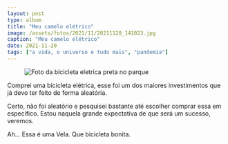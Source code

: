 ```yaml
---
layout: post
type: album
title: "Meu camelo elétrico"
image: /assets/fotos/2021/11/20211120_141023.jpg
caption: "Meu camelo elétrico"
date: 2021-11-20
tags: ["a vida, o universo e tudo mais", "pandemia"]
---
```

<figure class="foto-post">
            <img src="{{ site.baseurl }}/assets/fotos/2021/11/20211120_141023.jpg" alt="Foto da bicicleta eletrica preta no parque" title="Meu camelo elétrico">
</figure>
Comprei uma bicicleta elétrica, esse foi um dos maiores investimentos que já devo ter feito de forma aleatória.  

Certo, não foi aleatório e pesquisei bastante até escolher comprar essa em específico. Estou naquela grande expectativa de que será um sucesso, veremos.  

Ah... Essa é uma Vela. Que bicicleta bonita.